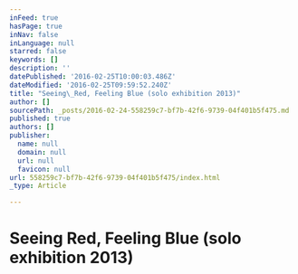 ```yaml
---
inFeed: true
hasPage: true
inNav: false
inLanguage: null
starred: false
keywords: []
description: ''
datePublished: '2016-02-25T10:00:03.486Z'
dateModified: '2016-02-25T09:59:52.240Z'
title: "Seeing\_Red, Feeling Blue (solo exhibition 2013)"
author: []
sourcePath: _posts/2016-02-24-558259c7-bf7b-42f6-9739-04f401b5f475.md
published: true
authors: []
publisher:
  name: null
  domain: null
  url: null
  favicon: null
url: 558259c7-bf7b-42f6-9739-04f401b5f475/index.html
_type: Article

---
```

# Seeing Red, Feeling Blue (solo exhibition 2013)